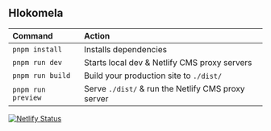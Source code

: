 ## Hlokomela

| Command            | Action                                             |
| :----------------- | :------------------------------------------------- |
| `pnpm install`     | Installs dependencies                              |
| `pnpm run dev`     | Starts local dev & Netlify CMS proxy servers       |
| `pnpm run build`   | Build your production site to `./dist/`            |
| `pnpm run preview` | Serve `./dist/` & run the Netlify CMS proxy server |  

[![Netlify Status](https://api.netlify.com/api/v1/badges/e978193f-d2ba-4e76-a52a-0da79fadca89/deploy-status)](https://app.netlify.com/sites/hlokomela/deploys)